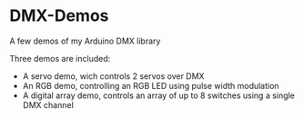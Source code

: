 # DMX-Demos
A few demos of my Arduino DMX library

Three demos are included:
- A servo demo, wich controls 2 servos over DMX
- An RGB demo, controlling an RGB LED using pulse width modulation
- A digital array demo, controls an array of up to 8 switches using a single DMX channel
